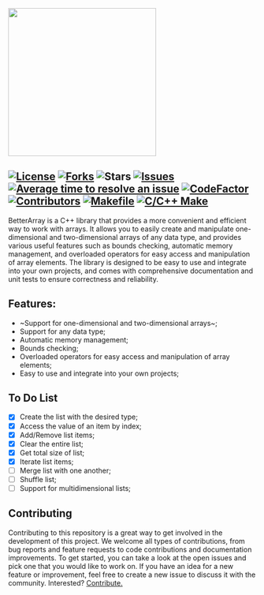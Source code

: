 <img src="https://shelleygrayteaching.com/wp-content/uploads/2020/03/Blue_3-x-5.png" height="300" />

[![License](https://img.shields.io/badge/license-MIT-blue.svg)](https://github.com/uesleibros/BetterArray/blob/master/LICENSE)
[![Forks](https://img.shields.io/github/forks/uesleibros/BetterArray)](https://github.com/uesleibros/BetterArray/forks)
![Stars](https://img.shields.io/github/stars/uesleibros/BetterArray.svg)
[![Issues](https://img.shields.io/github/issues/uesleibros/BetterArray.svg)](https://github.com/uesleibros/BetterArray/issues)
[![Average time to resolve an issue](http://isitmaintained.com/badge/resolution/uesleibros/BetterArray.svg)](http://isitmaintained.com/project/uesleibros/BetterArray "Average time to resolve an issue")
[![CodeFactor](https://www.codefactor.io/repository/github/uesleibros/betterarray/badge)](https://www.codefactor.io/repository/github/uesleibros/betterarray)
[![Contributors](https://img.shields.io/github/contributors/uesleibros/BetterArray.svg)](https://github.com/uesleibros/BetterArray/graphs/contributors)
[![Makefile](https://github.com/uesleibros/BetterArray/actions/workflows/makefile.yml/badge.svg)](https://github.com/uesleibros/BetterArray)
[![C/C++ Make](https://github.com/uesleibros/BetterArray/actions/workflows/c-cpp.yml/badge.svg)](https://github.com/uesleibros/BetterArray/)
----
BetterArray is a C++ library that provides a more convenient and efficient way to work with arrays. It allows you to easily create and manipulate one-dimensional and two-dimensional arrays of any data type, and provides various useful features such as bounds checking, automatic memory management, and overloaded operators for easy access and manipulation of array elements. The library is designed to be easy to use and integrate into your own projects, and comes with comprehensive documentation and unit tests to ensure correctness and reliability.

## Features:

- ~Support for one-dimensional and two-dimensional arrays~;
- Support for any data type;
- Automatic memory management;
- Bounds checking;
- Overloaded operators for easy access and manipulation of array elements;
- Easy to use and integrate into your own projects;

## To Do List
- [x] Create the list with the desired type;
- [x] Access the value of an item by index;
- [x] Add/Remove list items;
- [x] Clear the entire list;
- [x] Get total size of list;
- [x] Iterate list items;
- [ ] Merge list with one another;
- [ ] Shuffle list;
- [ ] Support for multidimensional lists;

## Contributing
Contributing to this repository is a great way to get involved in the development of this project. We welcome all types of contributions, from bug reports and feature requests to code contributions and documentation improvements. To get started, you can take a look at the open issues and pick one that you would like to work on. If you have an idea for a new feature or improvement, feel free to create a new issue to discuss it with the community. Interested? [Contribute.](https://github.com/uesleibros/BetterArray/pulls)
